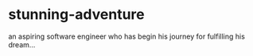 # stunning-adventure
an aspiring software engineer who has begin his journey for fulfilling his dream...
